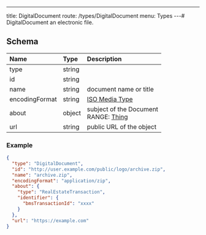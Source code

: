 ---
title: DigitalDocument
route: /types/DigitalDocument
menu: Types
---# DigitalDocument
an electronic file.


## Schema
| Name | Type | Description |
|:-----| :--- | :---------- |
| type | string |   |
| id | string |   |
| name | string | document name or title  |
| encodingFormat | string | [ISO Media Type](https://www.iana.org/assignments/media-types/media-types.xhtml)  |
| about | object | subject of the Document <br/>RANGE: [Thing](/types/Thing) |
| url | string | public URL of the object  |

### Example
```json
{
  "type": "DigitalDocument",
  "id": "http://user.example.com/public/logo/archive.zip",
  "name": "archive.zip",
  "encodingFormat": "application/zip",
  "about": {
    "type": "RealEstateTransaction",
    "identifier": {
      "bmsTransactionId": "xxxx"
    }
  },
  "url": "https://example.com"
}
```

